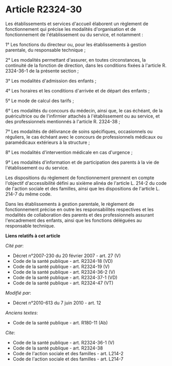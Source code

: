 # Article R2324-30

Les établissements et services d'accueil élaborent un règlement de fonctionnement qui précise les modalités d'organisation et
de fonctionnement de l'établissement ou du service, et notamment : 

1° Les fonctions du directeur ou, pour les établissements à gestion parentale, du responsable technique ; 

2° Les modalités permettant d'assurer, en toutes circonstances, la continuité de la fonction de direction, dans les
conditions fixées à l'article R. 2324-36-1 de la présente section ; 

3° Les modalités d'admission des enfants ; 

4° Les horaires et les conditions d'arrivée et de départ des enfants ; 

5° Le mode de calcul des tarifs ; 

6° Les modalités du concours du médecin, ainsi que, le cas échéant, de la puéricultrice ou de l'infirmier attachés à
l'établissement ou au service, et des professionnels mentionnés à l'article R. 2324-38 ; 

7° Les modalités de délivrance de soins spécifiques, occasionnels ou réguliers, le cas échéant avec le concours de
professionnels médicaux ou paramédicaux extérieurs à la structure ; 

8° Les modalités d'intervention médicale en cas d'urgence ; 

9° Les modalités d'information et de participation des parents à la vie de l'établissement ou du service. 

Les dispositions du règlement de fonctionnement prennent en compte l'objectif d'accessibilité défini au sixième alinéa de
l'article L. 214-2 du code de l'action sociale et des familles, ainsi que les dispositions de l'article L. 214-7 du même
code. 

Dans les établissements à gestion parentale, le règlement de fonctionnement précise en outre les responsabilités respectives
et les modalités de collaboration des parents et des professionnels assurant l'encadrement des enfants, ainsi que les
fonctions déléguées au responsable technique.

**Liens relatifs à cet article**

_Cité par_:

  - Décret n°2007-230 du 20 février 2007 - art. 27 (V)
  - Code de la santé publique - art. R2324-18 (VD)
  - Code de la santé publique - art. R2324-19 (V)
  - Code de la santé publique - art. R2324-36-2 (V)
  - Code de la santé publique - art. R2324-37-1 (VD)
  - Code de la santé publique - art. R2324-47 (VT)

_Modifié par_:

  - Décret n°2010-613 du 7 juin 2010 - art. 12

_Anciens textes_:

  - Code de la santé publique - art. R180-11 (Ab)

_Cite_:

  - Code de la santé publique - art. R2324-36-1 (V)
  - Code de la santé publique - art. R2324-38
  - Code de l'action sociale et des familles - art. L214-2
  - Code de l'action sociale et des familles - art. L214-7
